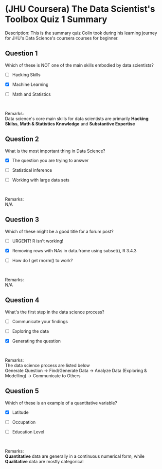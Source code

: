# (JHU Coursera) The Data Scientist's Toolbox Quiz 1 Summary

Description: This is the summary quiz Colin took during his learning journey for JHU's Data Science's coursera courses for beginner.</br>

Question 1
----------
Which of these is NOT one of the main skills embodied by data scientists? </br>

- [ ] Hacking Skills

- [x] Machine Learning

- [ ] Math and Statistics
</br>

Remarks: </br>
Data science's core main skills for data scientists are primarily **Hacking Skilss**, **Math & Statistics Knowledge** and **Substantive Expertise** </br>

Question 2
----------
What is the most important thing in Data Science? </br>

- [x] The question you are trying to answer

- [ ] Statistical inference

- [ ] Working with large data sets
</br>

Remarks: </br>
N/A </br>

Question 3
----------
Which of these might be a good title for a forum post? </br>

- [ ] URGENT! R isn't working!

- [x] Removing rows with NAs in data.frame using subset(), R 3.4.3

- [ ] How do I get rnorm() to work?
</br>

Remarks: </br>
N/A </br>


Question 4
----------
What's the first step in the data science process? </br>

- [ ] Communicate your findings

- [ ] Exploring the data

- [x] Generating the question
</br>

Remarks: </br>
The data science process are listed below </br>
Generate Question → Find/Generate Data → Analyze Data (Exploring & Modelling) → Communicate to Others

Question 5
----------
Which of these is an example of a quantitative variable? </br>

- [x] Latitude

- [ ] Occupation

- [ ] Education Level
</br>

Remarks: </br>
**Quantitative** data are generally in a continuous numerical form, while **Qualitative** data are mostly categorical </br>
